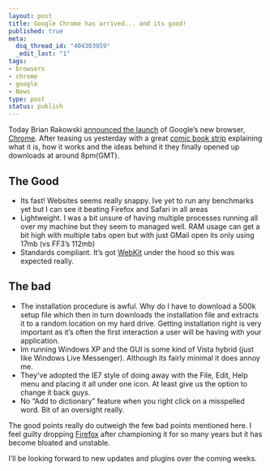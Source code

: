 ```yaml
--- 
layout: post
title: Google Chrome has arrived... and its good!
published: true
meta: 
  dsq_thread_id: "404303959"
  _edit_last: "1"
tags: 
- browsers
- chrome
- google
- News
type: post
status: publish
---
```

Today Brian Rakowski [announced the launch][] of Google’s new browser,
[Chrome][]. After teasing us yesterday with a great [comic book strip][]
explaining what it is, how it works and the ideas behind it they finally
opened up downloads at around 8pm(GMT).

## The Good

-   Its fast! Websites seems really snappy. Ive yet to run any
    benchmarks yet but I can see it beating Firefox and Safari in all
    areas
-   Lightweight. I was a bit unsure of having multiple processes running
    all over my machine but they seem to managed well. RAM usage can
    get a bit high with multiple tabs open but with just GMail open its
    only using 17mb (vs FF3’s 112mb)
-   Standards compliant. It’s got [WebKit][] under the hood so this was
    expected really.

## The bad

-   The installation procedure is awful. Why do I have to download a
    500k setup file which then in turn downloads the installation file
    and extracts it to a random location on my hard drive. Getting
    installation right is very important as it’s often the first
    interaction a user will be having with your application.
-   Im running Windows XP and the GUI is some kind of Vista hybrid (just
    like Windows Live Messenger). Although its fairly minimal it does
    annoy me.
-   They’ve adopted the IE7 style of doing away with the File, Edit,
    Help menu and placing it all under one icon. At least give us the
    option to change it back guys.
-   No “Add to dictionary” feature when you right click on a misspelled
    word. Bit of an oversight really.

The good points really do outweigh the few bad points mentioned here. I
feel guilty dropping [Firefox][] after championing it for so many years
but it has become bloated and unstable.

I’ll be looking forward to new updates and plugins over the coming
weeks.

  [announced the launch]: http://googleblog.blogspot.com/2008/09/google-chrome-now-live.html
  [Chrome]: http://www.google.com/chrome
  [comic book strip]: http://www.google.com/googlebooks/chrome/
  [WebKit]: http://webkit.org/
  [Firefox]: http://www.firefox.com/
